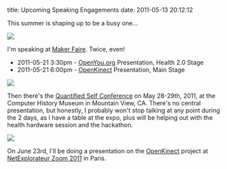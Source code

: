 title: Upcoming Speaking Engagements
date: 2011-05-13 20:12:12

This summer is shaping up to be a busy one...

[![](http://images.nonpolynomial.com/nonpolynomial.com/blog/2011-05-13-upcoming-speaking-engagements/makerfaire.gif)](http://makerfaire.com)

I'm speaking at [Maker Faire][1]. Twice, even!

- 2011-05-21 3:30pm - [OpenYou.org][5] Presentation, Health 2.0 Stage
- 2011-05-21 6:00pm - [OpenKinect][3] Presentation, Main Stage

[![](http://images.nonpolynomial.com/nonpolynomial.com/blog/2011-05-13-upcoming-speaking-engagements/qs_conf.png)](http://quantifiedself.com/conference/)

Then there's the [Quantified Self Conference][2] on May 28-29th,
2011, at the Computer History Museum in Mountain View, CA. There's no
central presentation, but honestly, I probably won't stop talking at
any point during the 2 days, as I have a table at the expo, plus will
be helping out with the health hardware session and the hackathon.

[![](http://images.nonpolynomial.com/nonpolynomial.com/blog/2011-05-13-upcoming-speaking-engagements/netexplore_zoom.jpg)](http://en.www.netexplorateur.org/)

On June 23rd, I'll be doing a presentation on the [OpenKinect][3]
project at [NetExplorateur Zoom 2011][4] in Paris.

[1]: http://www.makerfaire.com
[2]: http://quantifiedself.com/conference
[3]: http://www.openkinect.org
[4]: http://en.www.netexplorateur.org/
[5]: http://www.openyou.org
